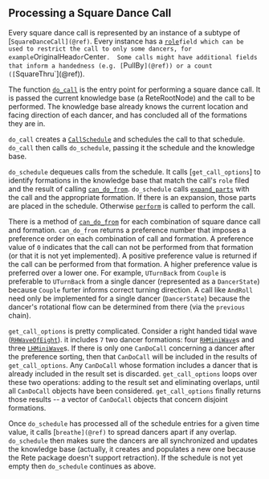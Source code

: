 ## Processing a Square Dance Call

Every square dance call is represented by an instance of a subtype of
[`SquareDanceCall](@ref)`.  Every instance has a [`role`](@ref)` field
which can be used to restrict the call to only some dancers, for
example `OriginalHead` or `Center`.  Some calls might
have additional fields that inform a handedness
(e.g. [`PullBy`](@ref)) or a count ([`SquareThru`](@ref)).

The function [`do_call`](@ref) is the entry point for performing a
square dance call.  It is passed the current knowledge base (a
ReteRootNode) and the call to be performed.  The knowledge base
already knows the current location and facing direction of each
dancer, and has concluded all of the formations they are in.

`do_call` creates a [`CallSchedule`](@ref) and schedules the call to
that schedule. `do_call` then calls `do_schedule`, passing it the
schedule and the knowledge base.

`do_schedule` dequeues calls from the schedule.  It calls
[`get_call_options`] to identify formations in the knowledge base that
match the call's `role` filed and the result of calling
[`can_do_from`](@ref).  `do_schedule` calls [`expand_parts`](@ref)
with the call and the appropriate formation.  If there is an
expansion, those parts are placed in the schedule.  Otherwise
[`perform`](@ref) is called to perform the call.

There is a method of [`can_do_from`](@ref) for each combination of
square dance call and formation.  `can_do_from` returns a preference
number that imposes a preference order on each combination of call and
formation.  A preference value of `0` indicates that the call can not
be performed from that formation (or that it is not yet implemented).
A positive preference value is returned if the call can be performed
from that formation.  A higher preference value is preferred over a
lower one.  For example, `UTurnBack` from `Couple` is preferable to
`UTurnBack` from a single dancer (represented as a `DancerState`)
because `Couple` furter informs correct turning direction.  A call
like `AndRoll` need only be implemented for a single dancer
(`DancerState`) because the dancer's rotational flow can be determined
from there (via the `previous` chain).

`get_call_options` is pretty complicated.  Consider a right handed
tidal wave ([`RHWaveOfEight`](@ref)).  it includes `7` two dancer
formations: four [`RHMiniWave`](@ref)s and three
[`LHMiniWave`](@ref)s.  If there is only one `CanDoCall` concerning a
dancer after the preference sorting, then that `CanDoCall` will be
included in the results of `get_call_options`.  Any `CanDoCall` whose
formation includes a dancer that is already included in the result set
is discarded.  `get_call_options` loops over these two operations:
adding to the result set and eliminating overlaps, until all
`CanDoCall` objects have been considered.  `get_call_options` finally
returns those results -- a vector of `CanDoCall` objects that concern
disjoint formations.

Once `do_schedule` has processed all of the schedule entries for a
given time value, it calls [`breathe](@ref)` to spread dancers apart
if any overlap.  `do_schedule` then makes sure the dancers are all
synchronized and updates the knowledge base (actually, it creates and
populates a new one because the Rete package doesn't support
retraction).  If the schedule is not yet empty then `do_schedule`
continues as above.


